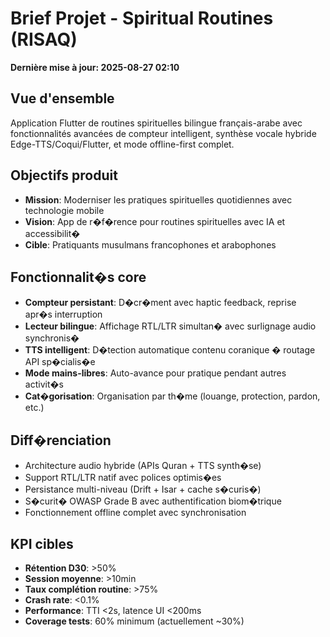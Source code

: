 # Brief Projet - Spiritual Routines (RISAQ)

**Dernière mise à jour: 2025-08-27 02:10**

## Vue d'ensemble
Application Flutter de routines spirituelles bilingue français-arabe avec fonctionnalités avancées de compteur intelligent, synthèse vocale hybride Edge-TTS/Coqui/Flutter, et mode offline-first complet.

## Objectifs produit
- **Mission**: Moderniser les pratiques spirituelles quotidiennes avec technologie mobile
- **Vision**: App de r�f�rence pour routines spirituelles avec IA et accessibilit�
- **Cible**: Pratiquants musulmans francophones et arabophones

## Fonctionnalit�s core
- **Compteur persistant**: D�cr�ment avec haptic feedback, reprise apr�s interruption
- **Lecteur bilingue**: Affichage RTL/LTR simultan� avec surlignage audio synchronis�
- **TTS intelligent**: D�tection automatique contenu coranique � routage API sp�cialis�e
- **Mode mains-libres**: Auto-avance pour pratique pendant autres activit�s
- **Cat�gorisation**: Organisation par th�me (louange, protection, pardon, etc.)

## Diff�renciation
- Architecture audio hybride (APIs Quran + TTS synth�se)
- Support RTL/LTR natif avec polices optimis�es
- Persistance multi-niveau (Drift + Isar + cache s�curis�)
- S�curit� OWASP Grade B avec authentification biom�trique
- Fonctionnement offline complet avec synchronisation

## KPI cibles
- **Rétention D30**: >50%
- **Session moyenne**: >10min
- **Taux complétion routine**: >75%
- **Crash rate**: <0.1%
- **Performance**: TTI <2s, latence UI <200ms
- **Coverage tests**: 60% minimum (actuellement ~30%)